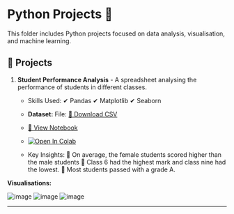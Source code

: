 # Python Projects 🐍

This folder includes Python projects focused on data analysis, visualisation, and machine learning.

## 🔹 Projects
1. **Student Performance Analysis** - A spreadsheet analysing the performance of students in different classes. 

    - Skills Used:
     ✔ Pandas
     ✔ Matplotlib
     ✔ Seaborn
     
   - **Dataset:**  File: [📂 Download CSV](./student(in).csv)
   - [📂 View Notebook]([./Python_Projects/student.ipynb](https://github.com/amnah-b/Amnah-JustITPortfolio2025/blob/main/Python_Projects/student.ipynb))
   - [![Open In Colab](https://colab.research.google.com/assets/colab-badge.svg)](https://colab.research.google.com/github/YOUR_GITHUB_USERNAME/Bootcamp-Portfolio-2025/blob/main/Python_Projects/student.ipynb)


   - Key Insights:
     🔹 On average, the female students scored higher than the male students
     🔹 Class 6 had the highest mark and class nine had the lowest.
     🔹 Most students passed with a grade A. 


**Visualisations:**

![image](https://github.com/user-attachments/assets/c0572ffe-e7d8-41a2-8632-4c7a1d726ae5)
![image](https://github.com/user-attachments/assets/49219209-b1b1-4479-bd0a-56761a10757c)
![image](https://github.com/user-attachments/assets/c040a792-462d-420a-9cb8-50ec1848c3e0)



---

